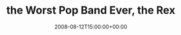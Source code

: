 ---
templateKey: event
guid: 0894823b-6eab-11ea-99c5-002590d1d1b0
date: 2008-08-12T15:00:00+00:00
eventTime: '6:30-8:30'
title: the Worst Pop Band Ever, the Rex
artist: the Worst Pop Band Ever
city: Toronto
venue: the Rex
group: Tim Shia
guests: Rich Underhill
---